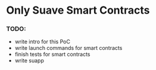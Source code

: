 # Only Suave Smart Contracts

### TODO:
- write intro for this PoC
- write launch commands for smart contracts
- finish tests for smart contracts
- write suapp

